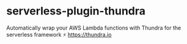 # serverless-plugin-thundra
Automatically wrap your AWS Lambda functions with Thundra for the serverless framework ⚡️ https://thundra.io
